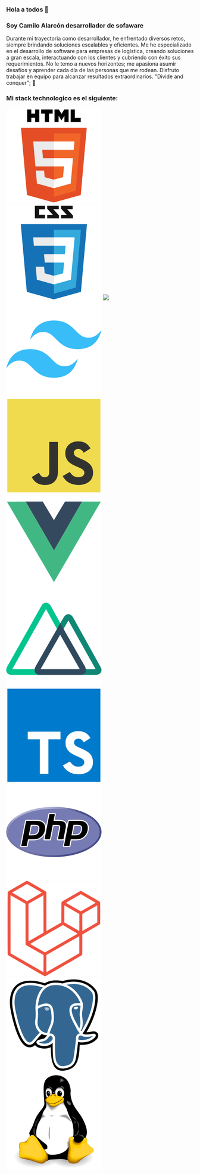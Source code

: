 ### Hola a todos 👋

### Soy Camilo Alarcón desarrollador de sofaware

Durante mi trayectoria como desarrollador, he enfrentado diversos retos, siempre brindando soluciones escalables y eficientes. Me he especializado en el desarrollo de software para empresas de logística, creando soluciones a gran escala, interactuando con los clientes y cubriendo con éxito sus requerimientos. No le temo a nuevos horizontes; me apasiona asumir desafíos y aprender cada día de las personas que me rodean. Disfruto trabajar en equipo para alcanzar resultados extraordinarios.
"Divide and conquer"; 💯

<h3 align="left">Mi stack technologico es el siguiente:</h3>
<p align="left">
  <img src="https://raw.githubusercontent.com/devicons/devicon/master/icons/html5/html5-original-wordmark.svg" />
  <img src="https://raw.githubusercontent.com/devicons/devicon/master/icons/css3/css3-original-wordmark.svg" />
  <img src="https://cdn.prod.website-files.com/62865614b39c464b76d339aa/66341250ee6e33762fd2c8c7_Bootstrap-original.svg" />
  <img src="https://raw.githubusercontent.com/devicons/devicon/master/icons/tailwindcss/tailwindcss-original.svg" />
  <img src="https://raw.githubusercontent.com/devicons/devicon/master/icons/javascript/javascript-original.svg" />
  <img src="https://raw.githubusercontent.com/devicons/devicon/master/icons/vuejs/vuejs-original.svg" />
  <img src="https://raw.githubusercontent.com/devicons/devicon/master/icons/nuxtjs/nuxtjs-original.svg" />
  <img src="https://raw.githubusercontent.com/devicons/devicon/master/icons/typescript/typescript-original.svg" />
  <img src="https://raw.githubusercontent.com/devicons/devicon/master/icons/php/php-original.svg" />
  <img src="https://raw.githubusercontent.com/devicons/devicon/master/icons/laravel/laravel-original.svg" />
  <img src="https://raw.githubusercontent.com/devicons/devicon/master/icons/postgresql/postgresql-original.svg" />
  <img src="https://raw.githubusercontent.com/devicons/devicon/master/icons/linux/linux-original.svg" />
<p/>

